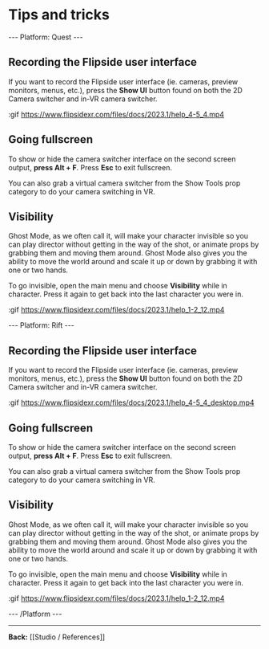 # Tips and tricks

--- Platform: Quest ---

## Recording the Flipside user interface

If you want to record the Flipside user interface (ie. cameras, preview monitors, menus, etc.), press the **Show UI** button found on both the 2D Camera switcher and in-VR camera switcher.

:gif https://www.flipsidexr.com/files/docs/2023.1/help_4-5_4.mp4

## Going fullscreen

To show or hide the camera switcher interface on the second screen output, **press Alt + F**. Press **Esc** to exit fullscreen.

You can also grab a virtual camera switcher from the Show Tools prop category to do your camera switching in VR.

## Visibility

Ghost Mode, as we often call it, will make your character invisible so you can play director without getting in the way of the shot, or animate props by grabbing them and moving them around. Ghost Mode also gives you the ability to move the world around and scale it up or down by grabbing it with one or two hands.

To go invisible, open the main menu and choose **Visibility** while in character. Press it again to get back into the last character you were in.

:gif https://www.flipsidexr.com/files/docs/2023.1/help_1-2_12.mp4

--- Platform: Rift ---

## Recording the Flipside user interface

If you want to record the Flipside user interface (ie. cameras, preview monitors, menus, etc.), press the **Show UI** button found on both the 2D Camera switcher and in-VR camera switcher.

:gif https://www.flipsidexr.com/files/docs/2023.1/help_4-5_4_desktop.mp4

## Going fullscreen

To show or hide the camera switcher interface on the second screen output, **press Alt + F**. Press **Esc** to exit fullscreen.

You can also grab a virtual camera switcher from the Show Tools prop category to do your camera switching in VR.

## Visibility

Ghost Mode, as we often call it, will make your character invisible so you can play director without getting in the way of the shot, or animate props by grabbing them and moving them around. Ghost Mode also gives you the ability to move the world around and scale it up or down by grabbing it with one or two hands.

To go invisible, open the main menu and choose **Visibility** while in character. Press it again to get back into the last character you were in.

:gif https://www.flipsidexr.com/files/docs/2023.1/help_1-2_12.mp4

--- /Platform ---

---

**Back:** [[Studio / References]]
